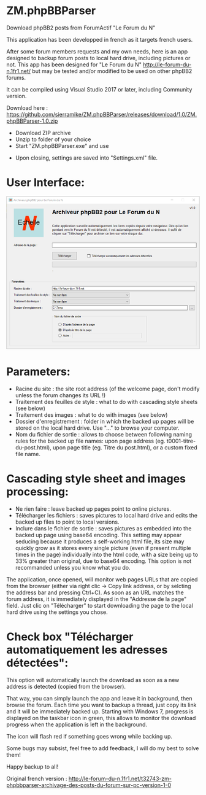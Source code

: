 # ZM.phpBBParser
Download phpBB2 posts from ForumActif "Le Forum du N"

This application has been developped in french as it targets french users.

After some forum members requests and my own needs, here is an app designed to backup forum posts to local hard drive, including pictures or not.
This app has been designed for "Le Forum du N" http://le-forum-du-n.1fr1.net/ but may be tested and/or modified to be used on other phpBB2 forums.

It can be compiled using Visual Studio 2017 or later, including Community version.

Download here : https://github.com/sierramike/ZM.phpBBParser/releases/download/1.0/ZM.phpBBParser-1.0.zip

- Download ZIP archive
- Unzip to folder of your choice
- Start "ZM.phpBBParser.exe" and use
* Upon closing, settings are saved into "Settings.xml" file.

# User Interface:
![User interface](https://github.com/sierramike/ZM.phpBBParser/blob/master/Documents/MainWindow.png?raw=true)

# Parameters:
- Racine du site : the site root address (of the welcome page, don't modify unless the forum changes its URL !)
- Traitement des feuilles de style : what to do with cascading style sheets (see below)
- Traitement des images : what to do with images (see below)
- Dossier d'enregistrement : folder in which the backed up pages will be stored on the local hard drive. Use "..." to browse your computer.
- Nom du fichier de sortie : allows to choose between following naming rules for the backed up file names: upon page address (eg. t0001-titre-du-post.html), upon page title (eg. Titre du post.html), or a custom fixed file name.

# Cascading style sheet and images processing:
- Ne rien faire : leave backed up pages point to online pictures.
- Télécharger les fichiers : saves pictures to local hard drive and edits the backed up files to point to local versions.
- Inclure dans le fichier de sortie : saves pictures as embedded into the backed up page using base64 encoding. This setting may appear seducing because it produces a self-working html file, its size may quickly grow as it stores every single picture (even if present multiple times in the page) individually into the html code, with a size being up to 33% greater than original, due to base64 encoding. This option is not recommanded unless you know what you do.

The application, once opened, will monitor web pages URLs that are copied from the browser (either via right clic -> Copy link address, or by selcting the address bar and pressing Ctrl+C).
As soon as an URL matches the forum address, it is immediately displayed in the "Addresse de la page" field.
Just clic on "Télécharger" to start downloading the page to the local hard drive using the settings you chose.


# Check box "Télécharger automatiquement les adresses détectées":
This option will automatically launch the download as soon as a new address is detected (copied from the browser).

That way, you can simply launch the app and leave it in background, then browse the forum. Each time you want to backup a thread, just copy its link and it will be immediately backed up. Starting with Windows 7, progress is displayed on the taskbar icon in green, this allows to monitor the download progress when the application is left in the background.

The icon will flash red if something goes wrong while backing up.


Some bugs may subsist, feel free to add feedback, I will do my best to solve them!

Happy backup to all!

Original french version : http://le-forum-du-n.1fr1.net/t32743-zm-phpbbparser-archivage-des-posts-du-forum-sur-pc-version-1-0
